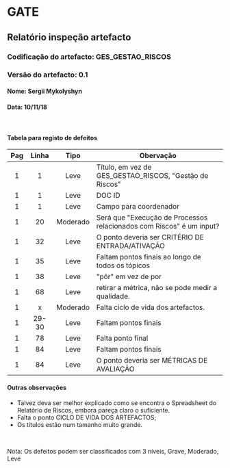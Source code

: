 # GATE
## Relatório inspeção artefacto
### Codificação do artefacto: GES_GESTAO_RISCOS
### Versão do artefacto: 0.1
#### Nome: Sergii Mykolyshyn	
#### Data: 10/11/18

</br>

#### Tabela para registo de defeitos
|Pag|Linha|Tipo|Obervação
|:---:|:---:|:---:|---
|1|1|Leve|Título, em vez de GES_GESTAO_RISCOS, "Gestão de Riscos"
|1|1|Leve|DOC ID
|1|1|Leve|Campo para coordenador
|1|20|Moderado|Será que "Execução de Processos relacionados com Riscos" é um input?
|1|32|Leve|O ponto deveria ser CRITÉRIO DE ENTRADA/ATIVAÇÃO
|1|35|Leve|Faltam pontos finais ao longo de todos os tópicos
|1|38|Leve| "pôr" em vez de por
|1|68|Leve| retirar a métrica, não se pode medir a qualidade.
|1|x|Moderado| Falta ciclo de vida dos artefactos.
|1|29-30|Leve|Faltam pontos finais
|1|78|Leve|Falta ponto final
|1|84|Leve|Faltam pontos finais
|1|84|Leve|O ponto deveria ser MÉTRICAS DE AVALIAÇÃO


#### Outras observações
* Talvez deva ser melhor explicado como se encontra o Spreadsheet do Relatório de Riscos, embora pareça claro o suficiente.
* Falta o ponto CICLO DE VIDA DOS ARTEFACTOS;
* Os títulos estão num tamanho muito grande.
</br>

Nota: Os defeitos podem ser classificados com 3 níveis, Grave, Moderado, Leve